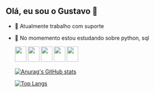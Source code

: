 ## Olá, eu sou o Gustavo 👋

- 🔭 Atualmente trabalho com suporte
- 🌱 No momemento estou estudando sobre python, sql
  
  <img width="30" height="40" src="https://cdn.jsdelivr.net/gh/devicons/devicon@latest/icons/apachespark/apachespark-original.svg" />
  <img width="30" height="40" src="https://cdn.jsdelivr.net/gh/devicons/devicon@latest/icons/blender/blender-original.svg" />
  
  <img width="30" height="40" src="https://cdn.jsdelivr.net/gh/devicons/devicon@latest/icons/python/python-original.svg" />
          
  <img width="30" height="40" src="https://cdn.jsdelivr.net/gh/devicons/devicon@latest/icons/sqldeveloper/sqldeveloper-original.svg" />
          
  <img width="30" height="40" src="https://cdn.jsdelivr.net/gh/devicons/devicon@latest/icons/pandas/pandas-original.svg" />
          
  <link width="30" height="40" rel="stylesheet" type='text/css' href="https://cdn.jsdelivr.net/gh/devicons/devicon@latest/devicon.min.css" />
          
                    

  [![Anurag's GitHub stats](https://github-readme-stats.vercel.app/api?username=gzangalli&show_icons=true&theme=radical)](https://github.com/anuraghazra/github-readme-stats)
  
  [![Top Langs](https://github-readme-stats.vercel.app/api/top-langs/?username=gzangalli&layout=compact)](https://github.com/anuraghazra/github-readme-stats)
